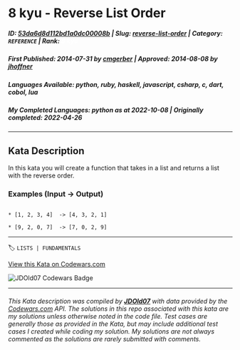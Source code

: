 # 8 kyu - Reverse List Order

##### **ID**: [53da6d8d112bd1a0dc00008b](https://www.codewars.com/kata/53da6d8d112bd1a0dc00008b) | **Slug**: [reverse-list-order](https://www.codewars.com/kata/53da6d8d112bd1a0dc00008b) | **Category**: `REFERENCE` | **Rank**: <span style="color:white">8 kyu</span>

##### **First Published**: 2014-07-31 ***by*** [cmgerber](https://www.codewars.com/users/cmgerber) | **Approved**: 2014-08-08 ***by*** [jhoffner](https://www.codewars.com/users/jhoffner)

##### **Languages Available**: python, ruby, haskell, javascript, csharp, c, dart, cobol, lua

##### **My Completed Languages**: python ***as at*** 2022-10-08 | **Originally completed**: 2022-04-26

---

## Kata Description


In this kata you will create a function that takes in a list and returns a list with the reverse order.



### Examples (Input -> Output)



```

* [1, 2, 3, 4]  -> [4, 3, 2, 1]

* [9, 2, 0, 7]  -> [7, 0, 2, 9]

```

---


🏷 `LISTS | FUNDAMENTALS`


[View this Kata on Codewars.com](https://www.codewars.com/kata/53da6d8d112bd1a0dc00008b)

![](https://www.codewars.com/users/jdold07/badges/large "JDOld07 Codewars Badge")

---

###### *This Kata description was compiled by [**JDOld07**](https://tpstech.dev) with data provided by the [Codewars.com](https://www.codewars.com) API.  The solutions in this repo associated with this kata are my solutions unless otherwise noted in the code file.  Test cases are generally those as provided in the Kata, but may include additional test cases I created while coding my solution.  My solutions are not always commented as the solutions are rarely submitted with comments.*
